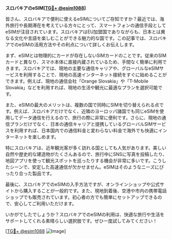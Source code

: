 **スロバキアのeSIM[[TG💪+ @esim1088](https://t.me/s/esim1088)]**

皆さん、スロバキアで便利に使えるeSIMについてご存知ですか？最近では、海外旅行や長期滞在を考えている方々にとって、スマートフォンの通信手段としてeSIMが注目されています。スロバキアはEU加盟国でありながらも、日本とは異なる文化や言語を楽しむことができる魅力的な国です。この記事では、スロバキアでのeSIMの活用方法やその利点について詳しくお伝えします。

まず、eSIMとは物理的にカードが存在しないSIMカードのことです。従来のSIMカードと異なり、スマホ本体に直接内蔵されているため、手間なく簡単に利用できます。スロバキアでは、現地の主要な通信キャリアや、グローバルなeSIMサービスを利用することで、現地の高速インターネット接続をすぐに始めることができます。例えば、現地の通信会社「Orange Slovakia」や「T-Mobile Slovakia」などを利用すれば、現地の生活や観光に最適なプランを選択可能です。

また、eSIMの最大のメリットは、複数の国で同時にSIMを切り替えられる点です。例えば、スロバキアだけでなく、近隣のヨーロッパ諸国でも同じeSIMを使用してデータ通信を行えるので、旅行の際に非常に便利です。さらに、現地の通信プランだけでなく、日本の通信キャリアと提携しているグローバルSIMサービスを利用すれば、日本国内での通信料金と変わらない料金で海外でも快適にインターネットを楽しめます。

特にスロバキアは、近年観光客が多く訪れる国としても人気があります。美しい自然や歴史的な建造物がたくさんあるので、旅行中にSNSに写真を投稿したり、地図アプリを使って観光スポットを巡ったりする機会が非常に多いです。こうしたシーンで、安定した高速通信が欠かせません。eSIMはそのようなニーズにぴったり合った製品です。

最後に、スロバキアでのeSIMの入手方法ですが、オンラインショップや公式サイトから購入することが一般的です。また、現地到着後、空港や市内の携帯電話ショップでも販売されています。初心者の方でも簡単にセットアップできるので、安心してご利用いただけます。

いかがでしたでしょうか？スロバキアでのeSIMの利用は、快適な旅行や生活をサポートしてくれる素晴らしい選択肢です。ぜひ一度試してみてください！

[[TG💪+ @esim1088](https://t.me/s/esim1088) ![Image](https://i.postimg.cc/Y0z9fWf4/image.png)]